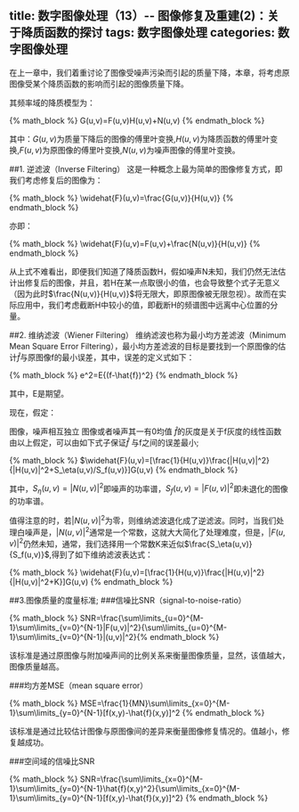 title: 数字图像处理（13）-- 图像修复及重建(2)：关于降质函数的探讨
tags: 数字图像处理
categories: 数字图像处理
-----
在上一章中，我们着重讨论了图像受噪声污染而引起的质量下降，本章，将考虑原图像受某个降质函数的影响而引起的图像质量下降。

其频率域的降质模型为：

{% math_block %}
G(u,v)=F(u,v)H(u,v)+N(u,v)
{% endmath_block %}

其中：$G(u,v)$为质量下降后的图像的傅里叶变换,$H(u,v)$为降质函数的傅里叶变换,$F(u,v)$为原图像的傅里叶变换,$N(u,v)$为噪声图像的傅里叶变换。

##1. 逆滤波（Inverse Filtering）
这是一种概念上最为简单的图像修复方式，即我们考虑修复后的图像为：

{% math_block %}
\widehat{F}(u,v)=\frac{G(u,v)}{H(u,v)}
{% endmath_block %}

亦即：

{% math_block %}
\widehat{F}(u,v)=F(u,v)+\frac{N(u,v)}{H(u,v)}
{% endmath_block %}

 从上式不难看出，即便我们知道了降质函数H，假如噪声N未知，我们仍然无法估计出修复后的图像，并且，若H在某一点取很小的值，也会导致整个式子无意义（因为此时$\frac{N(u,v)}{H(u,v)}$将无限大，即原图像被无限忽视）。故而在实际应用中，我们考虑截断H中较小的值，即截断H的频谱图中远离中心位置的分量。

##2. 维纳滤波（Wiener Filtering）
维纳滤波也称为最小均方差滤波（Minimum Mean Square Error Filtering），最小均方差滤波的目标是要找到一个原图像的估计$\hat{f}$与原图像f的最小误差，其中，误差的定义式如下：

{% math_block %}
e^2=E{(f-\hat{f})^2}
{% endmath_block %}

其中，E是期望。

现在，假定：

图像，噪声相互独立
图像或者噪声其一有0均值
$\hat{f}$的灰度是关于f灰度的线性函数
由以上假定，可以由如下式子保证$\hat{f}$ 与f之间的误差最小;

{% math_block %}
$\widehat{F}(u,v)=[\frac{1}{H(u,v)}\frac{|H(u,v)|^2}{|H(u,v)|^2+S_\eta(u,v)/S_f(u,v)}]G(u,v)
{% endmath_block %}

 其中，$S_\eta(u,v)=|N(u,v)|^2$即噪声的功率谱，$S_f(u,v)=|F(u,v)|^2$即未退化的图像的功率谱。

值得注意的时，若$|N(u,v)|^2$为零，则维纳滤波退化成了逆滤波。同时，当我们处理白噪声是，$|N(u,v)|^2$通常是一个常数，这就大大简化了处理难度，但是，$|F(u,v)|^2$仍然未知，通常，我们选择用一个常数K来近似$\frac{S_\eta(u,v)}{S_f(u,v)}$,得到了如下维纳滤波表达式：

{% math_block %}
\widehat{F}(u,v)=[\frac{1}{H(u,v)}\frac{|H(u,v)|^2}{|H(u,v)|^2+K}]G(u,v)
{% endmath_block %}

##3.图像质量的度量标准;
###信噪比SNR（signal-to-noise-ratio）

{% math_block %}
SNR=\frac{\sum\limits_{u=0}^{M-1}\sum\limits_{v=0}^{N-1}|F(u,v)|^2}{\sum\limits_{u=0}^{M-1}\sum\limits_{v=0}^{N-1}|(u,v)|^2}{% endmath_block %}


该标准是通过原图像与附加噪声间的比例关系来衡量图像质量，显然，该值越大，图像质量越高。

###均方差MSE（mean square error）

{% math_block %}
MSE=\frac{1}{MN}\sum\limits_{x=0}^{M-1}\sum\limits_{y=0}^{N-1}[f(x,y)-\hat{f}(x,y)]^2
{% endmath_block %}

该标准是通过比较估计图像与原图像间的差异来衡量图像修复情况的。值越小，修复越成功。

###空间域的信噪比SNR

{% math_block %}
SNR=\frac{\sum\limits_{x=0}^{M-1}\sum\limits_{y=0}^{N-1}\hat{f}(x,y)^2}{\sum\limits_{x=0}^{M-1}\sum\limits_{y=0}^{N-1}[f(x,y)-\hat{f}(x,y)]^2}
{% endmath_block %}

